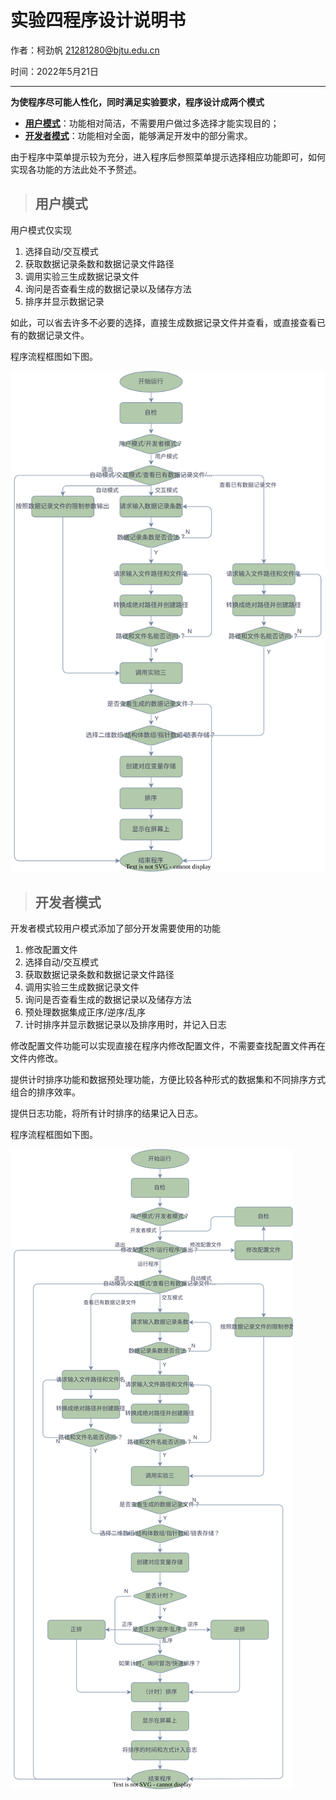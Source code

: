 # 实验四程序设计说明书

作者：柯劲帆 21281280@bjtu.edu.cn

时间：2022年5月21日
***
**为使程序尽可能人性化，同时满足实验要求，程序设计成两个模式**
- [**用户模式**](#用户模式)：功能相对简洁，不需要用户做过多选择才能实现目的；
- [**开发者模式**](#开发者模式)：功能相对全面，能够满足开发中的部分需求。

由于程序中菜单提示较为充分，进入程序后参照菜单提示选择相应功能即可，如何实现各功能的方法此处不予赘述。

>## 用户模式

用户模式仅实现

1. 选择自动/交互模式
2. 获取数据记录条数和数据记录文件路径
3. 调用实验三生成数据记录文件
4. 询问是否查看生成的数据记录以及储存方法
5. 排序并显示数据记录

如此，可以省去许多不必要的选择，直接生成数据记录文件并查看，或直接查看已有的数据记录文件。

程序流程框图如下图。

![用户模式](Doc/Lab4用户模式.svg)

>## 开发者模式
开发者模式较用户模式添加了部分开发需要使用的功能

1. 修改配置文件
2. 选择自动/交互模式
3. 获取数据记录条数和数据记录文件路径
4. 调用实验三生成数据记录文件
5. 询问是否查看生成的数据记录以及储存方法
6. 预处理数据集成正序/逆序/乱序
7. 计时排序并显示数据记录以及排序用时，并记入日志

修改配置文件功能可以实现直接在程序内修改配置文件，不需要查找配置文件再在文件内修改。

提供计时排序功能和数据预处理功能，方便比较各种形式的数据集和不同排序方式组合的排序效率。

提供日志功能，将所有计时排序的结果记入日志。

程序流程框图如下图。

![开发者模式](Doc/Lab4开发者模式.svg)